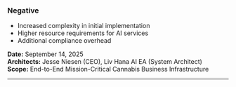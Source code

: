 ### Negative
- Increased complexity in initial implementation
- Higher resource requirements for AI services
- Additional compliance overhead

**Date:** September 14, 2025  
**Architects:** Jesse Niesen (CEO), Liv Hana AI EA (System Architect)  
**Scope:** End-to-End Mission-Critical Cannabis Business Infrastructure  

---
